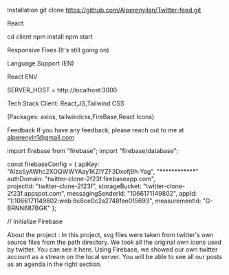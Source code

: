 Installation git clone https://github.com/Alperenyilan/Twitter-feed.git

React

cd client npm install npm start

Responsive Fixes (It's still going on)

Language Support (EN)

React ENV

SERVER_HOST = http://localhost:3000

Tech Stack Client: React,JS,Tailwind CSS

(Packages: axios, tailwindcss,FireBase,React Icons)

Feedback If you have any feedback, please reach out to me at alperenyln1@gmail.com

import firebase from "firebase";
import "firebase/database";


const firebaseConfig = {
    apiKey: "AIzaSyAWhc2XOQWWYAay1KZlYZF3Dxofj9h-Yag", "************"
    authDomain: "twitter-clone-2f23f.firebaseapp.com",			
    projectId: "twitter-clone-2f23f",
    storageBucket: "twitter-clone-2f23f.appspot.com",
    messagingSenderId: "1066171149802",
    appId: "1:1066171149802:web:8c8ce0c2a2748fae015693",
    measurementId: "G-BRNN687BGK"
  };
  
  // Initialize Firebase

About the project : In this project, svg files were taken from twitter's own source files from the path directory. We took all the original own icons used by twitter. You can see it here. Using Firebase, we showed our own twitter account as a stream on the local server. You will be able to see all our posts as an agenda in the right section.
